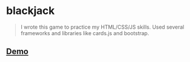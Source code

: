 # blackjack

> I wrote this game to practice my HTML/CSS/JS skills. Used several frameworks and libraries like cards.js and bootstrap.

## [Demo](https://adnjoo.github.io/blackjack)
